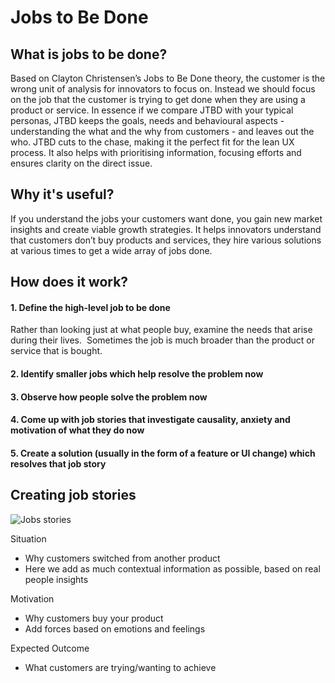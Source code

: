 # Jobs to Be Done

## What is jobs to be done?

Based on Clayton Christensen’s Jobs to Be Done theory, the customer is the wrong unit of analysis for innovators to focus on. Instead we should focus on the job that the customer is trying to get done when they are using a product or service. In essence if we compare JTBD with your typical personas, JTBD keeps the goals, needs and behavioural aspects -  understanding the what and the why from customers - and leaves out the who. JTBD cuts to the chase, making it the perfect fit for the lean UX process. It also helps with prioritising information, focusing efforts and ensures clarity on the direct issue. 

## Why it's useful?

If you understand the jobs your customers want done, you gain new market insights and create viable growth strategies.
It helps innovators understand that customers don’t buy products and services, they hire various solutions at various times to get a wide array of jobs done. 

## How does it work?

#### 1. Define the high-level job to be done
  Rather than looking just at what people buy, examine the needs that arise during their lives.  Sometimes the job is much broader than the product or service that is bought.
#### 2. Identify smaller jobs which help resolve the problem now
#### 3. Observe how people solve the problem now
#### 4. Come up with job stories that investigate causality, anxiety and motivation of what they do now 
#### 5. Create a solution (usually in the form of a feature or UI change) which resolves that job story

## Creating job stories

![Jobs stories](https://github.com/We-are-Q-Division/UX-Process/blob/master/JTBD.png)

Situation
- Why customers switched from another product
- Here we add as much contextual information as possible, based on real people insights

Motivation
- Why customers buy your product
- Add forces based on emotions and feelings

Expected Outcome
- What customers are trying/wanting to achieve


